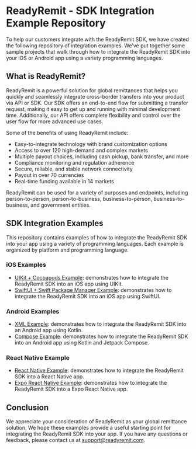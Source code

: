 # ReadyRemit - SDK Integration Example Repository 

To help our customers integrate with the ReadyRemit SDK, we have created the following repository of integration examples. We’ve put together some sample projects that walk through how to integrate the ReadyRemit SDK into your iOS or Android app using a variety programming languages.

## What is ReadyRemit?

ReadyRemit is a powerful solution for global remittances that helps you quickly and seamlessly integrate cross-border transfers into your product via API or SDK. Our SDK offers an end-to-end flow for submitting a transfer request, making it easy to get up and running with minimal development time. Additionally, our API offers complete flexibility and control over the user flow for more advanced use cases.

Some of the benefits of using ReadyRemit include:

- Easy-to-integrate technology with brand customization options
- Access to over 120 high-demand and complex markets
- Multiple payout choices, including cash pickup, bank transfer, and more
- Compliance monitoring and regulation adherence
- Secure, reliable, and stable network connectivity
- Payout in over 70 currencies
- Real-time funding available in 14 markets

ReadyRemit can be used for a variety of purposes and endpoints, including person-to-person, person-to-business, business-to-person, business-to-business, and government entities.

## SDK Integration Examples

This repository contains examples of how to integrate the ReadyRemit SDK into your app using a variety of programming languages. Each example is organized by platform and programming language.

 ### iOS Examples

- [UIKit + Cocoapods Example](https://github.com/BrightwellPayments/readyremit-sdk-example-apps/tree/main/iOS/UIKit): demonstrates how to integrate the ReadyRemit SDK into an iOS app using UIKit.
- [SwiftUI + Swift Package Manager Example](https://github.com/BrightwellPayments/readyremit-sdk-example-apps/tree/main/iOS/SwiftUI): demonstrates how to integrate the ReadyRemit SDK into an iOS app using SwiftUI.

### Android Examples

- [XML Example](https://github.com/BrightwellPayments/readyremit-sdk-example-apps/tree/main/Android/XML): demonstrates how to integrate the ReadyRemit SDK into an Android app using Kotlin.
- [Compose Example](https://github.com/BrightwellPayments/readyremit-sdk-example-apps/tree/main/Android/Compose): demonstrates how to integrate the ReadyRemit SDK into an Android app using Kotlin and Jetpack Compose.

### React Native Example

- [React Native Example](https://github.com/BrightwellPayments/readyremit-sdk-example-apps/tree/main/ReactNative): demonstrates how to integrate the ReadyRemit SDK into a React Native app.
- [Expo React Native Example](https://github.com/BrightwellPayments/readyremit-sdk-example-apps/tree/main/Expo): demonstrates how to integrate the ReadyRemit SDK into a Expo React Native app.

## Conclusion

We appreciate your consideration of ReadyRemit as your global remittance solution. We hope these examples provide a useful starting point for integrating the ReadyRemit SDK into your app. If you have any questions or feedback, please contact us at [support@readyremit.com](mailto:support@readyremit.com).
